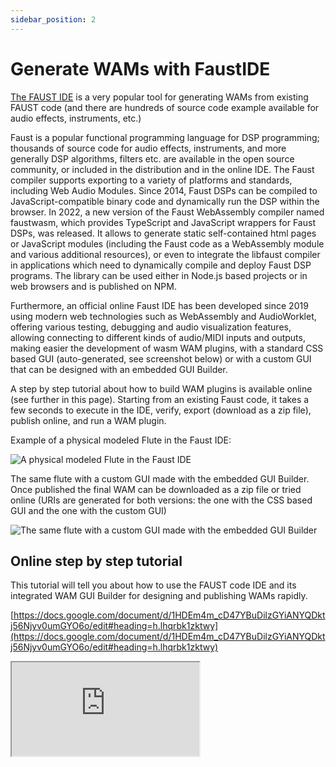 ```yaml
---
sidebar_position: 2
---
```


# Generate WAMs with FaustIDE

[The FAUST IDE](https://faustide.grame.fr/) is a very popular tool for generating WAMs from existing FAUST code (and there are hundreds of source code example available for audio effects, instruments, etc.)

Faust is a popular functional programming language for DSP programming; thousands of source code for audio effects, instruments, and more generally DSP algorithms, filters etc. are available in the open source community, or included in the distribution and in the online IDE. The Faust compiler supports exporting to a variety of platforms and standards, including Web Audio Modules. Since 2014, Faust DSPs can be compiled to JavaScript-compatible binary code and dynamically run the DSP within the browser. In 2022, a new version of the Faust WebAssembly compiler named faustwasm, which provides TypeScript and JavaScript wrappers for Faust DSPs, was released. It allows to generate static self-contained html pages or JavaScript modules (including the Faust code as a WebAssembly module and various additional resources), or even to integrate the libfaust compiler in applications which need to dynamically compile and deploy Faust DSP programs. The library can be used either in Node.js based projects or in web browsers and is published on NPM. 

Furthermore, an official online Faust IDE has been developed since 2019 using modern web technologies such as WebAssembly and AudioWorklet, offering various testing, debugging and audio visualization features, allowing connecting to different kinds of audio/MIDI inputs and outputs, making easier the development of wasm WAM plugins, with a standard CSS based GUI (auto-generated, see screenshot below) or with a custom GUI that can be designed with an embedded GUI Builder. 

A step by step tutorial about how to build WAM plugins is available online (see further in this page). Starting from an existing Faust code, it takes a few seconds to execute in the IDE, verify, export (download as a zip file), publish online, and run a WAM plugin.

Example of a physical modeled Flute in the Faust IDE:

![A physical modeled Flute in the Faust IDE](https://i.ibb.co/NmHjCjj/faust-IDE1.jpg)

The same flute with a custom GUI made with the embedded GUI Builder. Once published the final WAM can be downloaded as a zip file or tried online (URIs are generated for both versions: the one with the CSS based GUI and the one with the custom GUI)

![The same flute with a custom GUI made with the embedded GUI Builder](https://i.ibb.co/8PLjQ36/faust-IDE3.jpg)


## Online step by step tutorial 
This tutorial will tell you about how to use the FAUST code IDE and its integrated WAM GUI Builder for designing and publishing WAMs rapidly.

[https://docs.google.com/document/d/1HDEm4m_cD47YBuDilzGYiANYQDktj56Njyv0umGYO6o/edit#heading=h.lhqrbk1zktwy](https://docs.google.com/document/d/1HDEm4m_cD47YBuDilzGYiANYQDktj56Njyv0umGYO6o/edit#heading=h.lhqrbk1zktwy)

<iframe style={{width: '100%', height: 500}} src="https://docs.google.com/document/d/1HDEm4m_cD47YBuDilzGYiANYQDktj56Njyv0umGYO6o/edit#heading=h.lhqrbk1zktwy"></iframe>
